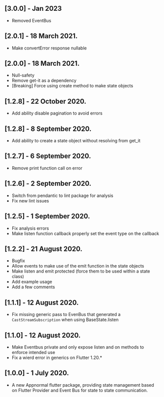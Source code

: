 ## [3.0.0] - Jan 2023

* Removed EventBus

## [2.0.1] - 18 March 2021.

* Make convertError response nullable

## [2.0.0] - 18 March 2021.

* Null-safety
* Remove get-it as a dependency
* [Breaking] Force using create method to make state objects

## [1.2.8] - 22 October 2020.

* Add ability disable pagination to avoid errors

## [1.2.8] - 8 September 2020.

* Add ability to create a state object without resolving from get_it

## [1.2.7] - 6 September 2020.

* Remove print function call on error

## [1.2.6] - 2 September 2020.

* Switch from pendantic to lint package for analysis
* Fix new lint issues

## [1.2.5] - 1 September 2020.

* Fix analysis errors
* Make listen function callback properly set the event type on the callback

## [1.2.2] - 21 August 2020.

* Bugfix
* Allow events to make use of the emit function in the state objects
* Make listen and emit protected (force them to be used within a state class)
* Add example usage
* Add a few comments

## [1.1.1] - 12 August 2020.

* Fix missing generic pass to EvenBus that generated a `CastStreamSubscription` when using BaseState.listen

## [1.1.0] - 12 August 2020.

* Make Eventbus private and only expose listen and on methods to enforce intended use
* Fix a wierd error in generics on Flutter 1.20.*

## [1.0.0] - 1 July 2020.

* A new Appnormal flutter package, providing state management based on Flutter Provider and Event Bus for state to state communication.
